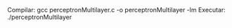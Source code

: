 Compilar: gcc perceptronMultilayer.c -o perceptronMultilayer -lm
Executar: ./perceptronMultilayer   
